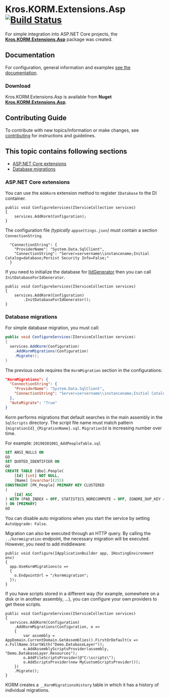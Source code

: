 # Kros.KORM.Extensions.Asp [![Build Status](https://dev.azure.com/krossk/DevShared/_apis/build/status/Kros.KORM.Extensions.Asp/Kros.KORM.Extensions.Asp?branchName=features/build)](https://dev.azure.com/krossk/DevShared/_build/latest?definitionId=69&branchName=features/build)

For simple integration into ASP.NET Core projects, the [__Kros.KORM.Extensions.Asp__](https://www.nuget.org/packages/Kros.KORM.Extensions.Asp/) package was created.

## Documentation

For configuration, general information and examples [see the documentation](https://kros-sk.github.io/docs/Kros.KORM.Extensions.Asp/).

### Download

Kros.KORM.Extensions.Asp is available from __Nuget__ [__Kros.KORM.Extensions.Asp__](https://www.nuget.org/packages/Kros.KORM.Extensions.Asp/).

## Contributing Guide

To contribute with new topics/information or make changes, see [contributing](https://github.com/Kros-sk/Kros.KORM.Extensions.Asp/blob/master/CONTRIBUTING.md) for instructions and guidelines.

## This topic contains following sections

* [ASP.NET Core extensions](#aspnet-core-extensions)
* [Database migrations](#database-migrations)

### ASP.NET Core extensions

You can use the `AddKorm` extension method to register `IDatabase` to the DI container.

```
public void ConfigureServices(IServiceCollection services)
{
    services.AddKorm(Configuration);
}
```

The configuration file *(typically `appsettings.json`)* must contain a section `ConnectionString`.
```
  "ConnectionString": {
    "ProviderName": "System.Data.SqlClient",
    "ConnectionString": "Server=servername\\instancename;Initial Catalog=database;Persist Security Info=False;"
  }
```

If you need to initialize the database for [IIdGenerator](https://kros-sk.github.io/Kros.Libs.Documentation/api/Kros.Utils/Kros.Data.IIdGenerator.html) then you can call `InitDatabaseForIdGenerator`.

```
public void ConfigureServices(IServiceCollection services)
{
    services.AddKorm(Configuration)
        .InitDatabaseForIdGenerator();
}
```

### Database migrations
For simple database migration, you must call:
```C#
public void ConfigureServices(IServiceCollection services)
{
  services.AddKorm(Configuration)
	.AddKormMigrations(Configuration)
	.Migrate();
}
```
The previous code requires the `KormMigration` section in the configurations:

```json
"KormMigrations": {
  "ConnectionString": {
    "ProviderName": "System.Data.SqlClient",
    "ConnectionString": "Server=servername\\instancename;Initial Catalog=database;Persist Security Info=False;"
  },
  "AutoMigrate": "True"
}
```

Korm performs migrations that default searches in the main assembly in the `SqlScripts` directory. The script file name must match pattern `{migrationId}_{MigrationName}.sql`.
`MigrationId` is increasing number over time.

For example: `20190301001_AddPeopleTable.sql`
```sql
SET ANSI_NULLS ON
GO
SET QUOTED_IDENTIFIER ON
GO
CREATE TABLE [dbo].People(
	[Id] [int] NOT NULL,
	[Name] [nvarchar](255)
CONSTRAINT [PK_People] PRIMARY KEY CLUSTERED
(
	[Id] ASC
) WITH (PAD_INDEX = OFF, STATISTICS_NORECOMPUTE = OFF, IGNORE_DUP_KEY = OFF, ALLOW_ROW_LOCKS = ON, ALLOW_PAGE_LOCKS = ON) ON [PRIMARY]
) ON [PRIMARY]
GO
```

You can disable auto migrations when you start the service by setting `AutoUpgrade: False`.

Migration can also be executed through an HTTP query. By calling the `../kormmigration` endpoint, the necessary migration will be executed.
However, you need to add middleware:

```CSharp
public void Configure(IApplicationBuilder app, IHostingEnvironment env)
{
  app.UseKormMigrations(o =>
  {
    o.EndpointUrl = "/kormmigration";
  });
}
```

If you have scripts stored in a different way (for example, somewhere on a disk or in another assembly, ...), you can configure your own providers to get these scripts.

```CSharp
public void ConfigureServices(IServiceCollection services)
{
  services.AddKorm(Configuration)
    .AddKormMigrations(Configuration, o =>
    {
        var assembly = AppDomain.CurrentDomain.GetAssemblies().FirstOrDefault(x => x.FullName.StartWith("Demo.DatabaseLayer"));
        o.AddAssemblyScriptsProvider(assembly, "Demo.DatabaseLayer.Resources");
        o.AddFileScriptsProvider(@"C:\scripts\");
        o.AddScriptsProvider(new MyCustomScriptsProvider());
    })
    .Migrate();
}
```

KORM creates a `__KormMigrationsHistory` table in which it has a history of individual migrations.
